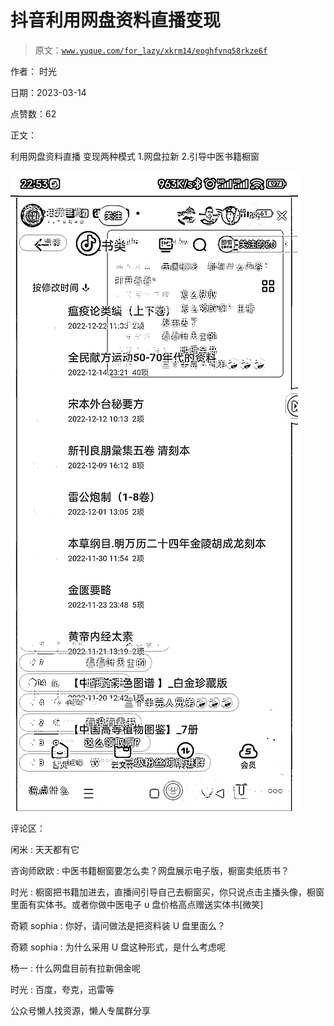 # 抖音利用网盘资料直播变现

> 原文：[`www.yuque.com/for_lazy/xkrm14/eoghfvnq58rkze6f`](https://www.yuque.com/for_lazy/xkrm14/eoghfvnq58rkze6f)



作者： 时光



日期：2023-03-14



点赞数：62



正文：



利用网盘资料直播 变现两种模式 1.网盘拉新 2.引导中医书籍橱窗



![](img/85e5719984f53296281b99a04fb22583.png)  

评论区：



闲米 : 天天都有它



咨询师欧欧 : 中医书籍橱窗要怎么卖？网盘展示电子版，橱窗卖纸质书？



时光 : 橱窗把书籍加进去，直播间引导自己去橱窗买，你只说点击主播头像，橱窗里面有实体书。或者你做中医电子 u 盘价格高点赠送实体书[微笑]



奇颖 sophia : 你好，请问做法是把资料装 U 盘里面么？



奇颖 sophia : 为什么采用 U 盘这种形式，是什么考虑呢



杨一 : 什么网盘目前有拉新佣金呢



时光 : 百度，夸克，迅雷等



公众号懒人找资源，懒人专属群分享

</ne-p>